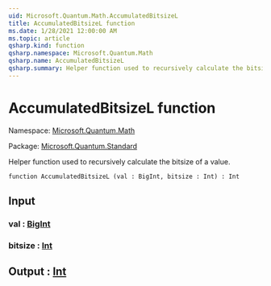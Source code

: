 ```yaml
---
uid: Microsoft.Quantum.Math.AccumulatedBitsizeL
title: AccumulatedBitsizeL function
ms.date: 1/28/2021 12:00:00 AM
ms.topic: article
qsharp.kind: function
qsharp.namespace: Microsoft.Quantum.Math
qsharp.name: AccumulatedBitsizeL
qsharp.summary: Helper function used to recursively calculate the bitsize of a value.
---
```


# AccumulatedBitsizeL function

Namespace: [Microsoft.Quantum.Math](xref:Microsoft.Quantum.Math)

Package: [Microsoft.Quantum.Standard](https://nuget.org/packages/Microsoft.Quantum.Standard)


Helper function used to recursively calculate the bitsize of a value.

```qsharp
function AccumulatedBitsizeL (val : BigInt, bitsize : Int) : Int
```


## Input

### val : [BigInt](xref:microsoft.quantum.lang-ref.bigint)




### bitsize : [Int](xref:microsoft.quantum.lang-ref.int)





## Output : [Int](xref:microsoft.quantum.lang-ref.int)

